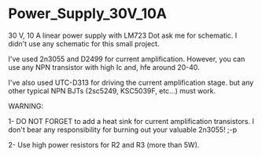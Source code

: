 # Power_Supply_30V_10A
30 V, 10 A linear power supply with LM723
Dot ask me for schematic. I didn't use any schematic for this small project.

I've used 2n3055 and D2499 for current amplification. However, you can use any NPN transistor with high Ic and,  hfe around 20-40. 

I've also used UTC-D313 for driving the current amplification stage. but any other typical NPN BJTs (2sc5249, KSC5039F, etc...) must work.

WARNING:

1-  DO NOT FORGET to add a heat sink for current amplification transistors. I don't bear any responsibility for burning out your valuable 2n3055! ;-p

2- Use high power resistors for R2 and R3 (more than 5W).

